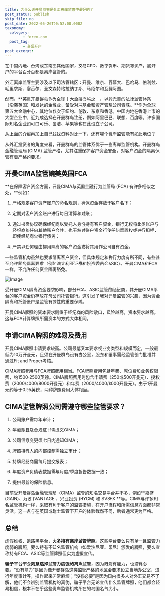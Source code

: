 ```yaml
---
title: 为什么说开曼监管是外汇离岸监管中最好的？
post_status: publish
skip_file: no
post_date: 2022-05-26T10:52:00.000Z
taxonomy:
  category:
        - forex-com
  post_tag:
        - 嘉盛开户
post_excerpt: 
---
```

在中国内地、台湾或东南亚其他国家，交易CFD、数字货币、期货等资产，能开户的平台百分百都是离岸监管的。

外汇离岸监管主要涉及以下司法管辖区：开曼、维京、百慕大、巴哈马、伯利兹、毛里求斯、塞舌尔、圣文森特格拉纳丁斯、马绍尔和瓦努阿图。

然而，**英属开曼群岛作为全球十大金融岛屿之一，以其完善的法律监管体系（沿袭英国）和发达的金融业，备受对冲基金和资产管理公司青睐。**作为全球第五大金融中心，其地位仅次于纽约、伦敦、东京和香港。中国内地在香港上市的大型企业中，近九成选择在开曼群岛注册，例如阿里巴巴、联想、百度等。许多国际知名企业如可口可乐、宝洁、苹果等也在此设立子公司。

从上面的介绍再加上自己找找资料对比一下，还有哪个离岸监管能有如此地位？

从外汇投资者的角度来看，开曼群岛的监管体系优于一些离岸监管机构。开曼群岛金融管理局 (CIMA) 监管严格，尤其注重保护客户资金安全，对客户资金的隔离保管有着严格的要求。

## 开曼CIMA监管媲美英国FCA

**在保障客户资金方面，开曼CIMA与英国金融行为监管局 (FCA) 有许多相似之处，**例如：

1. 严格规定客户资产账户的命名规则，确保资金存放于客户名下；

1. 定期对客户资金账户进行每日清算和对账；

1. 通过书面协议确保经纪商以受托人身份持有客户资金，银行无权将此类账户与经纪商的任何其他账户合并，也无权对账户资金行使任何留置权或进行扣押，即使经纪商欠银行债务；

1. 严禁以任何理由挪用隔离的客户资金或将其用作公司自有资金。

一些监管机构虽然也要求隔离客户资金，但具体规定和执行力度有所不同，有些甚至允许豁免隔离要求（例如澳大利亚证券和投资委员会ASIC）。开曼CIMA和FCA一样，不允许任何资金隔离豁免。

![Image](https://prod-files-secure.s3.us-west-2.amazonaws.com/39ed1227-6d7d-4570-be36-9ccd4a2c4241/bd849744-3fcb-4a37-8312-357962c8f065/image.png?X-Amz-Algorithm=AWS4-HMAC-SHA256&X-Amz-Content-Sha256=UNSIGNED-PAYLOAD&X-Amz-Credential=ASIAZI2LB466VWNULVIM%2F20250502%2Fus-west-2%2Fs3%2Faws4_request&X-Amz-Date=20250502T221348Z&X-Amz-Expires=3600&X-Amz-Security-Token=IQoJb3JpZ2luX2VjEEEaCXVzLXdlc3QtMiJGMEQCIBYMn5WsxNDJgbI8Eg%2BdM68QseCO%2BtvBzSq6w%2FgaH0mvAiB%2BCsI04FhCseJF0GANHDBISJHvBRNVqbFoQTbwc8c%2BqiqIBAjZ%2F%2F%2F%2F%2F%2F%2F%2F%2F%2F8BEAAaDDYzNzQyMzE4MzgwNSIMZ6V6lAkrUzYZoaRQKtwDWn7QsJU26wW5meKiqCUs%2BaADSCCCI9cyGXxEZlZwTvnNFh2jREP5XiAbqgTTBtgbi72ncGoejkcooWyymKTpN74ufYkkM9g%2BTWmjEckGkkYFMf0auCod0F37kaM5ivytTxXO32dhj9OZdqEWP2SfcGq%2BXWKieQJ3okULn6XSTkg%2BSUQIYfONfh6VhEKwXdS62K8zZPcbkmETxSGePGTernAsR1EEy2J%2FRpiXpQ9diV0CB5yaVLApKNPSCSxGlssMBH0X6cmdbWyphrxCZYyYiGxs2WhLiI3oxP1mDgL92VlNEnk8bsHLZekI4oHdI4qRizvYIyf3s4a1RW59KxJAS2pySGoIBETRmxg%2FBndglGFf%2FpWglVA%2Bjtugd1EV6pVZyFpRjqJhEvxEOhahDL70Vf815vL1X8VpK5t%2FMpjjk5eNobxoBNXLx82YtvjygmqdRhiYH3oLovSDBQ3icvGg7m%2Bpgyex1AuNZWo7AyecNGJwIV1F24IwDefo7ptwfEyXihuOv%2FWtIW5wZ39SjZTzQgL92NXktM%2BwZMmPnWjWj1rmjEKps2Ue0bBC%2Bu8L%2BDvGx9xp9bXaj5D9dh3Ognu059bY0KkDWXm5lb2rc5oz55eR5nKYBAfU6YHReyAwy%2BLTwAY6pgEPcJa2xI4%2B6zBjxTJJeXh9zSiC%2B1sHBHQATp5amD7xUyFNH7s1vuOU1i0rLPGi%2BZJQyqucuPvqgCtP5ZObityJo2nPOHy28%2BlV1VaKm1EwrRF7HbWpt4Kmkufji0yfjlkOtU0FLQrJJHQD0VTxEMmvYOmbi5O2wbBhg6zhgd9b%2BLy%2FcqLuRe1swAA8ZdgmWMqrAI9A%2BZM%2FYq9NeXFLGJIhnwfEnbyj&X-Amz-Signature=808cfe93f26f7290237a253b5967d0a680d7217e1ffaee21ad3a36259ed478f8&X-Amz-SignedHeaders=host&x-id=GetObject)

受开曼CIMA隔离资金要求影响，部分FCA、ASIC监管的经纪商，其开曼CIMA平台的客户资金仍存放在母公司托管银行。这引发了我对开曼监管的兴趣，因为资金隔离和托管账户是监管有效性的重要保障。

开曼CIMA牌照的资本要求侧重于经纪商的风险敞口，风险越高，资本要求越高。这与FCA计算牌照所需资本的方式大体相同。

## **申请CIMA牌照的难易及费用**

开曼CIMA牌照申请要求较高。公司最低资本要求视业务类型和规模而定，一般最低为10万开曼元，且须在开曼群岛设有办公室，股东和董事需经监管部门批准并通过Fit and Proper考核。

CIMA牌照费用与FCA牌照费用相当。FCA牌照费用包括年费、席位费和业务权限费，约1500-2500英镑。CIMA牌照费用则包含申请费（250或500开曼元）、授权费（2000/4000/8000开曼元）和年费（2000/4000/8000开曼元）。由于1开曼元约等于0.95英镑，两种牌照费用大体相当。

## CIMA监管牌照公司需遵守哪些监管要求？

1. 公司账户需每年审计；

1. 年度账目及合规证书需提交CIMA；

1. 公司信息变更须七日内通知CIMA；

1. 牌照持有人的内部控制需独立审计；

1. 持牌经纪商需每月提交报表；

1. 年度资产负债表数据需与月度/季度报告数据一致；

1. 提供最新的保险信息。

目前受开曼群岛金融管理局（CIMA）监管的知名交易平台并不多，例如**嘉盛 (GAIN)、万致 (VANTAGE)、兴业投资 (HYCM) 和 SVSFX **等。CIMA与许多知名监管机构一样，采取有利于客户的监管措施，在开户流程和所需信息方面都非常灵活。这一点与在英国或瑞士监管下开户的体验截然不同，后者通常更为严格。

## 总结

虚假维权、跑路黑平台，**大多持有离岸监管牌照**。这些平台要么只有单一且监管力度弱的牌照，要么持有不知名监管机构（如爱沙尼亚、印尼）颁发的牌照，要么宣称持有FCA、ASIC等监管牌照但实为虚假宣传。

**骗子平台不会刻意选择监管力度强的离岸监管**，因为既没有能力，也没有必要。“没有能力”是因为像开曼群岛这类监管严格的地区会要求设立当地办公室、进行年度审计等，操作起来非常麻烦；“没有必要”是因为国内很多人对外汇交易不了解，他们不会辨别监管机构的真伪，骗子平台无论宣传什么监管牌照，他们都会轻易相信，根本不在乎这些离岸监管机构所在的岛国名气大小。